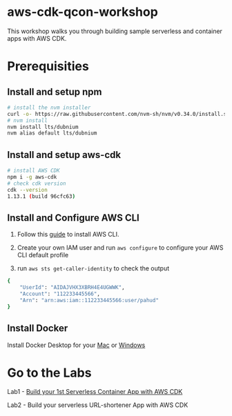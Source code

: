 # aws-cdk-qcon-workshop

This workshop walks you through building sample serverless and container apps with AWS CDK.



# Prerequisities



## Install and setup npm

```bash
# install the nvm installer
curl -o- https://raw.githubusercontent.com/nvm-sh/nvm/v0.34.0/install.sh | bash
# nvm install 
nvm install lts/dubnium
nvm alias default lts/dubnium

```



## Install and setup aws-cdk

```bash
# install AWS CDK
npm i -g aws-cdk
# check cdk version
cdk --version
1.13.1 (build 96cfc63)
```



## Install and Configure AWS CLI

1. Follow this [guide](https://docs.aws.amazon.com/zh_cn/cli/latest/userguide/cli-chap-install.html) to install AWS CLI.
2. Create your own IAM user and run `aws configure` to configure your AWS CLI default profile

3. run `aws sts get-caller-identity` to check the output

```bash
{
    "UserId": "AIDAJVHX3XBRH4E4UGWWK",
    "Account": "112233445566",
    "Arn": "arn:aws:iam::112233445566:user/pahud"
}
```



## Install Docker

Install Docker Desktop for your [Mac](https://docs.docker.com/docker-for-mac/) or [Windows](https://docs.docker.com/docker-for-windows/)



# Go to the Labs

Lab1 - [Build your 1st Serverless Container App with AWS CDK](./Lab1/)

Lab2 - Build your serverless URL-shortener App with AWS CDK


